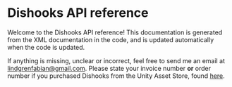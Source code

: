 # Dishooks API reference

Welcome to the Dishooks API reference! This documentation is generated from the XML documentation in the code, and is updated automatically when the code is updated.

If anything is missing, unclear or incorrect, feel free to send me an email at [lindgrenfabian@gmail.com](mailto:lindgrnefabian@gmail.com). Please state your invoice number **or** order number if you purchased Dishooks from the Unity Asset Store, found [here](https://assetstore.unity.com/orders).